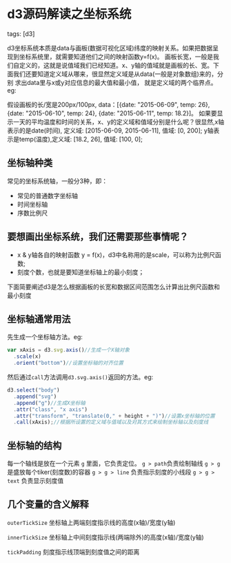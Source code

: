 # d3源码解读之坐标系统
tags: [d3]

d3坐标系统本质是data与画板(数据可视化区域)纬度的映射关系。如果把数据呈现到坐标系统里，就需要知道他们之间的映射函数y=f(x)。
画板长宽，一般是我们自定义的，这就是说值域我们已经知道。x、y轴的值域就是画板的长、宽。下面我们还要知道定义域从哪来，很显然定义域是从data(一般是对象数组)来的，分别
求出data里与x或y对应信息的最大值和最小值， 就是定义域的两个临界点。eg:

假设画板的长/宽是200px/100px, data：[{date: "2015-06-09", temp: 26}, {date: "2015-06-10", temp: 24}, {date: "2015-06-11", temp: 18.2}]。
如果要显示一天的平均温度和时间的关系，x、y的定义域和值域分别是什么呢？很显然,x轴表示的是date(时间), 定义域: [2015-06-09, 2015-06-11], 值域: [0, 200];
y轴表示是temp(温度),定义域: [18.2, 26], 值域: [100, 0];

## 坐标轴种类

常见的坐标系统轴，一般分3种，即：
- 常见的普通数字坐标轴
- 时间坐标轴
- 序数比例尺

## 要想画出坐标系统，我们还需要那些事情呢？

- x & y轴各自的映射函数 y = f(x)，d3中名称用的是scale，可以称为比例尺函数;
- 刻度个数，也就是要知道坐标轴上的最小刻度；

下面简要阐述d3是怎么根据画板的长宽和数据区间范围怎么计算出比例尺函数和最小刻度

## 坐标轴通常用法

先生成一个坐标轴方法。eg:
```js
var xAxis = d3.svg.axis()//生成一个X轴对象
  .scale(x)
  .orient("bottom")//设置坐标轴的对齐位置
```
然后通过`call`方法调用`d3.svg.axis()`返回的方法。eg:
```js
d3.select("body")
  .append("svg")
  .append("g")//生成X坐标轴
  .attr("class", "x axis")
  .attr("transform", "translate(0," + height + ")")//设置x坐标轴的位置
  .call(xAxis);//根据所设置的定义域与值域以及对其方式来绘制坐标轴以及刻度线
```
## 坐标轴的结构

每一个轴线是放在一个元素 `g` 里面，它负责定位。
`g > path`负责绘制轴线
`g > g`是盛放每个tiker(刻度数)的容器
`g > g > line` 负责指示刻度的小线段
`g > g > text` 负责显示刻度值



## 几个变量的含义解释

`outerTickSize` 坐标轴上两端刻度指示线的高度(x轴)/宽度(y轴)

`innerTickSize` 坐标轴上中间刻度指示线(两端除外)的高度(x轴)/宽度(y轴)

`tickPadding` 刻度指示线顶端到刻度值之间的距离


[1]:https://developer.mozilla.org/en-US/docs/Web/SVG/Tutorial "MDN SVG Tutorial"
[2]:http://www.oxxostudio.tw/articles/201406/svg-08-text.html "svg text element"
